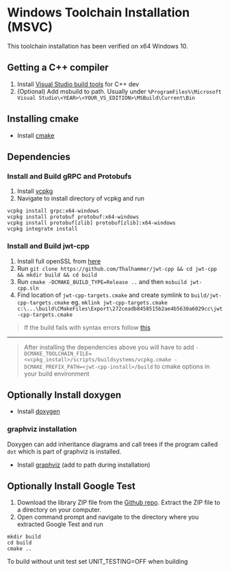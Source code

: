 # Windows Toolchain Installation (MSVC)

This toolchain installation has been verified on x64 Windows 10.

## Getting a C++ compiler

1. Install [Visual Studio build tools](https://visualstudio.microsoft.com/downloads/) for C++ dev
2. (Optional) Add msbuild to path. Usually under `%ProgramFiles%\Microsoft Visual Studio\<YEAR>\<YOUR_VS_EDITION>\MSBuild\Current\Bin`

## Installing cmake

* Install [cmake](https://cmake.org/download/)

## Dependencies

### Install and Build gRPC and Protobufs

1. Install [vcpkg](https://vcpkg.io/en/getting-started)
2. Navigate to install directory of vcpkg and run
```
vcpkg install grpc:x64-windows
vcpkg install protobuf protobuf:x64-windows
vcpkg install protobuf[zlib] protobuf[zlib]:x64-windows
vcpkg integrate install
```

### Install and Build jwt-cpp

1. Install full openSSL from [here](https://slproweb.com/products/Win32OpenSSL.html)
2. Run `git clone https://github.com/Thalhammer/jwt-cpp && cd jwt-cpp && mkdir build && cd build`
3. Run `cmake -DCMAKE_BUILD_TYPE=Release ..` and then `msbuild jwt-cpp.sln`
4. Find location of `jwt-cpp-targets.cmake` and create symlink to `build/jwt-cpp-targets.cmake` eg. `mklink jwt-cpp-targets.cmake c:\...\build\CMakeFiles\Export\272ceadb8458515b2ae4b5630a6029cc\jwt-cpp-targets.cmake`

> If the build fails with syntax errors follow [this](https://github.com/Thalhammer/jwt-cpp/blob/master/docs/faqs.md#building-on-windows-fails-with-syntax-errors)
___
> After installing the dependencies above you will have to add `-DCMAKE_TOOLCHAIN_FILE=<vcpkg_install>/scripts/buildsystems/vcpkg.cmake -DCMAKE_PREFIX_PATH=<jwt-cpp-install>/build` to cmake options in your build environment

## Optionally Install doxygen

* Install [doxygen](https://www.doxygen.nl/download.html)

### graphviz installation

Doxygen can add inheritance diagrams and call trees if the program called `dot`
which is part of graphviz is installed.

* Install [graphviz](https://graphviz.org/download/) (add to path during installation)

## Optionally Install Google Test

1. Download the library ZIP file from the [Github repo](https://github.com/google/googletest/tree/release-1.10.0).  Extract the ZIP file to a directory on your computer.
2. Open command prompt and navigate to the directory where you extracted Google Test and run
```
mkdir build
cd build
cmake ..
```

To build without unit test set UNIT_TESTING=OFF when building
